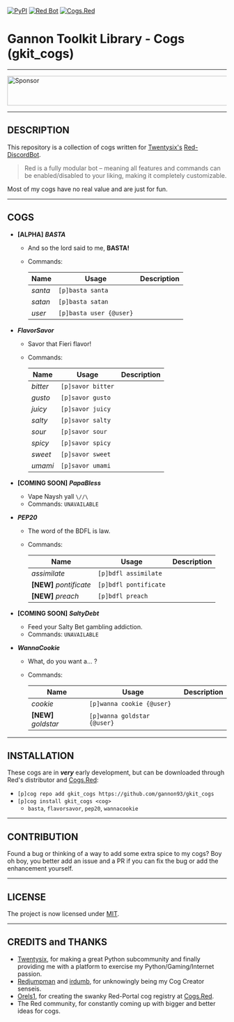 [![PyPI](https://img.shields.io/badge/Python-3.5-blue.svg)](https://www.python.org/downloads/) 
[![Red Bot](https://img.shields.io/badge/Discord-Red%20Bot-red.svg)](https://github.com/Twentysix26/Red-DiscordBot)
[![Cogs.Red](https://img.shields.io/badge/Cogs.Red-gkit__cogs-red.svg)](https://cogs.red/cogs/gannon93/gkit_cogs/)

# Gannon Toolkit Library - Cogs (gkit_cogs)

---

<a target='_blank' rel='nofollow' href='https://app.codesponsor.io/link/raiq3oRu2yGcVNAnbBGftY8G/gannon93/gkit_cogs'>
  <img alt='Sponsor' width='888' height='68' src='https://app.codesponsor.io/embed/raiq3oRu2yGcVNAnbBGftY8G/gannon93/gkit_cogs.svg' />
</a>

---

## DESCRIPTION

This repository is a collection of cogs written for [Twentysix's](https://github.com/Twentysix26) [Red-DiscordBot](https://github.com/Cog-Creators/Red-DiscordBot).  

> Red is a fully modular bot – meaning all features and commands can be enabled/disabled to your liking, making it completely customizable.

Most of my cogs have no real value and are just for fun.  

---

## COGS

  - **[ALPHA]** _**BASTA**_
    - And so the lord said to me, **BASTA!**
    - Commands:

      | Name | Usage | Description |
      | ---- | ----- | ----------- |
      | _santa_ | `[p]basta santa` | |
      | _satan_ | `[p]basta satan` | |
      | _user_ | `[p]basta user {@user}` | |

  - _**FlavorSavor**_
    - Savor that Fieri flavor!
    - Commands:

      | Name | Usage | Description |
      | ---- | ----- | ----------- |
      | _bitter_ | `[p]savor bitter` | |
      | _gusto_ | `[p]savor gusto` | |
      | _juicy_ | `[p]savor juicy` | |
      | _salty_ | `[p]savor salty` | |
      | _sour_ | `[p]savor sour` | |
      | _spicy_ | `[p]savor spicy` | |
      | _sweet_ | `[p]savor sweet` | |
      | _umami_ | `[p]savor umami` | |

  - **[COMING SOON]** _**PapaBless**_
    - Vape Naysh yall `\//\`
    - Commands: `UNAVAILABLE`

  - _**PEP20**_
    - The word of the BDFL is law.
    - Commands:

      | Name | Usage | Description |
      | ---- | ----- | ----------- |
      | _assimilate_ | `[p]bdfl assimilate` | |
      | **[NEW]** _pontificate_ | `[p]bdfl pontificate` | |
      | **[NEW]** _preach_ | `[p]bdfl preach` | |

  - **[COMING SOON]** _**SaltyDebt**_
    - Feed your Salty Bet gambling addiction.
    - Commands: `UNAVAILABLE`

  - _**WannaCookie**_
    - What, do you want a... ?
    - Commands:

      | Name | Usage | Description |
      | ---- | ----- | ----------- |
      | _cookie_ | `[p]wanna cookie {@user}` | |
      | **[NEW]** _goldstar_ | `[p]wanna goldstar {@user}` | |

---

## INSTALLATION

These cogs are in _**very**_ early development, but can be downloaded through Red's distributor and [Cogs.Red](https://cogs.red/cogs/gannon93/gkit_cogs/):  

  - `[p]cog repo add gkit_cogs https://github.com/gannon93/gkit_cogs`
  - `[p]cog install gkit_cogs <cog>`
    - `basta`, `flavorsavor`, `pep20`, `wannacookie`

---

## CONTRIBUTION

Found a bug or thinking of a way to add some extra spice to my cogs? 
Boy oh boy, you better add an issue and a PR if you can fix the bug or add the enhancement yourself.

---

## LICENSE

The project is now licensed under [MIT](https://github.com/gannon93/gkit_cogs/blob/master/LICENSE).

---

## CREDITS and THANKS

  - [Twentysix](https://github.com/Twentysix26), for making a great Python subcommunity and finally providing me with a platform to exercise my Python/Gaming/Internet passion. 
  - [Redjumpman](https://github.com/Redjumpman) and [irdumb](https://github.com/irdumbs), for unknowingly being my Cog Creator senseis. 
  - [Orels1](https://github.com/orels1), for creating the swanky Red-Portal cog registry at [Cogs.Red](http://cogs.red).
  - The Red community, for constantly coming up with bigger and better ideas for cogs.
